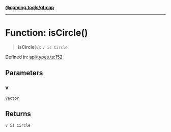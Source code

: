[**@gaming.tools/gtmap**](README.md)

***

# Function: isCircle()

> **isCircle**(`v`): `v is Circle`

Defined in: [api/types.ts:152](https://github.com/gamingtools/gt-map/blob/456675b84d19e7c9d557294c3b19a4bb0dcd9d51/packages/gtmap/src/api/types.ts#L152)

## Parameters

### v

[`Vector`](TypeAlias.Vector.md)

## Returns

`v is Circle`
